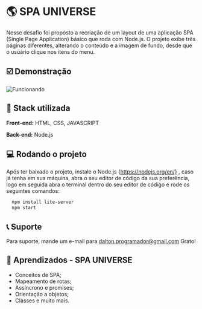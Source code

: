 
# 🌎 SPA UNIVERSE

Nesse desafio foi proposto a recriação de um layout de uma aplicação SPA (Single Page Application) básico que roda com Node.js.
O projeto exibe três páginas diferentes, alterando o conteúdo e a imagem de fundo, desde que o usuário clique nos itens do menu.


## ☑️ Demonstração
![Funcionando](https://i.imgur.com/Z11aWCL.gif)


## 🧪  Stack utilizada

**Front-end:** HTML, CSS, JAVASCRIPT

**Back-end:** Node.js


## 💻 Rodando o projeto

Após ter baixado o projeto, instale o Node.js {https://nodejs.org/en/} , caso já tenha em sua máquina, abra o seu editor de código da sua preferência, logo em seguida abra o terminal dentro do seu editor de código e rode os seguintes comandos:

```bash
  npm install lite-server
  npm start
```
    
## 📞 Suporte

Para suporte, mande um e-mail para dalton.programador@gmail.com
Grato!


## 🚀 Aprendizados - SPA UNIVERSE

* Conceitos de SPA;
* Mapeamento de rotas;
* Assíncrono e promises;
* Orientação a objetos;
* Classes e muito mais.

